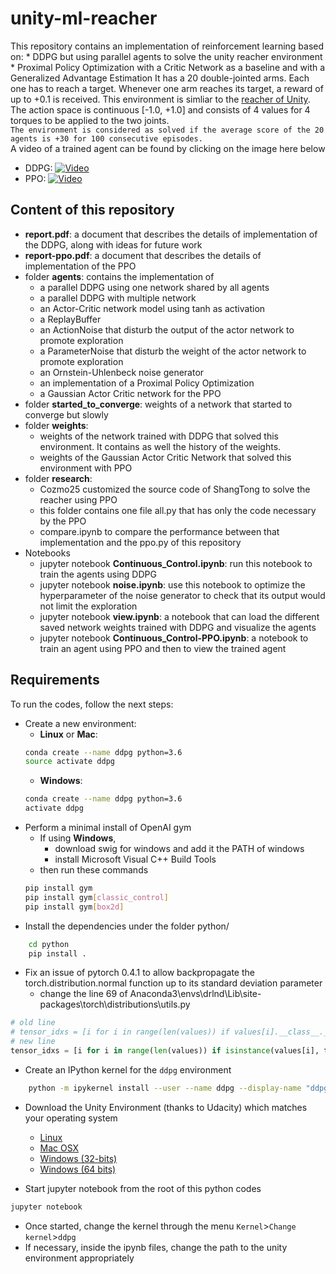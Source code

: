 # unity-ml-reacher
This repository contains an implementation of reinforcement learning based on:
	* DDPG but using parallel agents to solve the unity reacher environment
	* Proximal Policy Optimization with a Critic Network as a baseline and with a Generalized Advantage Estimation
It has a 20 double-jointed arms. Each one has to reach a target. Whenever one arm reaches its target, a reward of up to +0.1 is received. This environment is simliar to the [reacher of Unity](https://github.com/Unity-Technologies/ml-agents/blob/master/docs/Learning-Environment-Examples.md#reacher).<br/>
The action space is continuous [-1.0, +1.0] and consists of 4 values for 4 torques to be applied to the two joints. <br/>
`The environment is considered as solved if the average score of the 20 agents is +30 for 100 consecutive episodes.`<br/>
A video of a trained agent can be found by clicking on the image here below <br/>
* DDPG: [![Video](https://img.youtube.com/vi/6s2ejba1s_s/0.jpg)](https://www.youtube.com/watch?v=6s2ejba1s_s)
* PPO: [![Video](https://img.youtube.com/vi/E0uoV_c21w8/0.jpg)](https://www.youtube.com/watch?v=E0uoV_c21w8)
## Content of this repository
* __report.pdf__: a document that describes the details of  implementation of the DDPG, along with ideas for future work
* __report-ppo.pdf__: a document that describes the details of implementation of the PPO
* folder __agents__: contains the implementation of
	* a parallel DDPG using one network shared by all agents
	* a parallel DDPG with multiple network
	* an Actor-Critic network model using tanh as activation
	* a ReplayBuffer
	* an ActionNoise that disturb the output of the actor network to promote exploration
	* a ParameterNoise that disturb the weight of the actor network to promote exploration
	* an Ornstein-Uhlenbeck noise generator
	* an implementation of a Proximal Policy Optimization
	* a Gaussian Actor Critic network for the PPO
* folder __started_to_converge__: weights of a network that started to converge but slowly
* folder __weights__: 
	* weights of the network trained with DDPG that solved this environment. It contains as well the history of the weights.
	* weights of the Gaussian Actor Critic Network that solved this environment with PPO
* folder __research__:
	* Cozmo25 customized the source code of ShangTong to solve the reacher using PPO
	* this folder contains one file all.py that has only the code necessary by the PPO
	* compare.ipynb to compare the performance between that implementation and the ppo.py of this repository
* Notebooks
	* jupyter notebook __Continuous_Control.ipynb__: run this notebook to train the agents using DDPG
	* jupyter notebook __noise.ipynb__: use this notebook to optimize the hyperparameter of the noise generator to check that its output would not limit the exploration
	* jupyter notebook __view.ipynb__: a notebook that can load the different saved network weights trained with DDPG and visualize the agents
	* jupyter notebook __Continuous_Control-PPO.ipynb__: a notebook to train an agent using PPO and then to view the trained agent
## Requirements
To run the codes, follow the next steps:
* Create a new environment:
	* __Linux__ or __Mac__: 
	```bash
	conda create --name ddpg python=3.6
	source activate ddpg
	```
	* __Windows__: 
	```bash
	conda create --name ddpg python=3.6 
	activate ddpg
	```
* Perform a minimal install of OpenAI gym
	* If using __Windows__, 
		* download swig for windows and add it the PATH of windows
		* install Microsoft Visual C++ Build Tools
	* then run these commands
	```bash
	pip install gym
	pip install gym[classic_control]
	pip install gym[box2d]
	```
* Install the dependencies under the folder python/
```bash
	cd python
	pip install .
```
* Fix an issue of pytorch 0.4.1 to allow backpropagate the torch.distribution.normal function up to its standard deviation parameter
    * change the line 69 of Anaconda3\envs\drlnd\Lib\site-packages\torch\distributions\utils.py
```python
# old line
# tensor_idxs = [i for i in range(len(values)) if values[i].__class__.__name__ == 'Tensor']
# new line
tensor_idxs = [i for i in range(len(values)) if isinstance(values[i], torch.Tensor)]
``` 
* Create an IPython kernel for the `ddpg` environment
```bash
	python -m ipykernel install --user --name ddpg --display-name "ddpg"
```
* Download the Unity Environment (thanks to Udacity) which matches your operating system
	* [Linux](https://s3-us-west-1.amazonaws.com/udacity-drlnd/P2/Reacher/Reacher_Linux.zip)
	* [Mac OSX](https://s3-us-west-1.amazonaws.com/udacity-drlnd/P2/Reacher/Reacher.app.zip)
	* [Windows (32-bits)](https://s3-us-west-1.amazonaws.com/udacity-drlnd/P2/Reacher/Reacher_Windows_x86.zip)
	* [Windows (64 bits)](https://s3-us-west-1.amazonaws.com/udacity-drlnd/P2/Reacher/Reacher_Windows_x86_64.zip)

* Start jupyter notebook from the root of this python codes
```bash
jupyter notebook
```
* Once started, change the kernel through the menu `Kernel`>`Change kernel`>`ddpg`
* If necessary, inside the ipynb files, change the path to the unity environment appropriately

